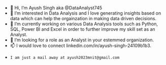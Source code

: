 - 👋 Hi, I’m Ayush Singh aka @DataAnalyst745
- 👀 I’m interested in Data Analysis and I love generating insights based on data which can help the orgainzation in making data driven decisions. 
- 🌱 I’m currently working on various Data Analysis tools such as Python, SQL, Power BI and Excel in order to further improve my skill set as an Analyst.  
- 💞️ I’m looking for a role as an Analyst in your estemmed organization.
- 📫 I would love to connect  linkedin.com/in/ayush-singh-24109b1b3.
-     I am just a mail away at ayush2023mnit@gmail.com




<!---
DataAnalyst745/DataAnalyst745 is a ✨ special ✨ repository because its `README.md` (this file) appears on your GitHub profile.
You can click the Preview link to take a look at your changes.
--->
